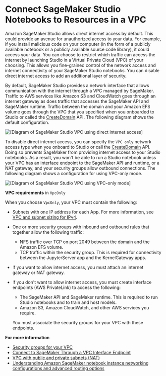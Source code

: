 # Connect SageMaker Studio Notebooks to Resources in a VPC<a name="studio-notebooks-and-internet-access"></a>

Amazon SageMaker Studio allows direct internet access by default\. This could provide an avenue for unauthorized access to your data\. For example, if you install malicious code on your computer \(in the form of a publicly available notebook or a publicly available source code library\), it could access your data\. You can choose to restrict which traffic can access the internet by launching Studio in a Virtual Private Cloud \(VPC\) of your choosing\. This allows you fine\-grained control of the network access and internet connectivity of your SageMaker Studio notebooks\. You can disable direct internet access to add an additional layer of security\.

By default, SageMaker Studio provides a network interface that allows communication with the internet through a VPC managed by SageMaker\. Traffic to AWS services like Amazon S3 and CloudWatch goes through an internet gateway as does traffic that accesses the SageMaker API and SageMaker runtime\. Traffic between the domain and your Amazon EFS volume goes through the VPC that you specified when you onboarded to Studio or called the [CreateDomain](https://docs.aws.amazon.com/sagemaker/latest/APIReference/API_CreateDomain.html) API\. The following diagram shows the default configuration\.

![\[Diagram of SageMaker Studio VPC using direct internet access\]](http://docs.aws.amazon.com/sagemaker/latest/dg/images/studio/studio-vpc-internet.png)

To disable direct internet access, you can specify the `VPC only` network access type when you onboard to Studio or call the [CreateDomain](https://docs.aws.amazon.com/sagemaker/latest/APIReference/API_CreateDomain.html) API\. Doing so prevents SageMaker from providing internet access to your Studio notebooks\. As a result, you won't be able to run a Studio notebook unless your VPC has an interface endpoint to the SageMaker API and runtime, or a NAT gateway, and your security groups allow outbound connections\. The following diagram shows a configuration for using VPC\-only mode\.

![\[Diagram of SageMaker Studio VPC using VPC-only mode\]](http://docs.aws.amazon.com/sagemaker/latest/dg/images/studio/studio-vpc-private.png)

**VPC requirements** in `VpcOnly`

When you choose `VpcOnly`, your VPC must contain the following:
+ Subnets with one IP address for each App\. For more information, see [VPC and subnet sizing for IPv4](https://docs.aws.amazon.com/vpc/latest/userguide/VPC_Subnets.html#vpc-sizing-ipv4)\.
+ One or more security groups with inbound and outbound rules that together allow the following traffic:
  + NFS traffic over TCP on port 2049 between the domain and the Amazon EFS volume\.
  + TCP traffic within the security group\. This is required for connectivity between the JupyterServer app and the KernelGateway apps\.
+ If you want to allow internet access, you must attach an internet gateway or NAT gateway\.
+ If you don't want to allow internet access, you must create interface endpoints \(AWS PrivateLink\) to access the following:
  + The SageMaker API and SageMaker runtime\. This is required to run Studio notebooks and to train and host models\.
  + Amazon S3, Amazon CloudWatch, and other AWS services you require\.

  You must associate the security groups for your VPC with these endpoints\.

**For more information**
+ [Security groups for your VPC](https://docs.aws.amazon.com/vpc/latest/userguide/VPC_SecurityGroups.html)
+ [Connect to SageMaker Through a VPC Interface Endpoint](interface-vpc-endpoint.md)
+ [VPC with public and private subnets \(NAT\)](https://docs.aws.amazon.com/vpc/latest/userguide/VPC_Scenario2.html)
+ [Understanding Amazon SageMaker notebook instance networking configurations and advanced routing options](https://aws.amazon.com/blogs/machine-learning/understanding-amazon-sagemaker-notebook-instance-networking-configurations-and-advanced-routing-options/)